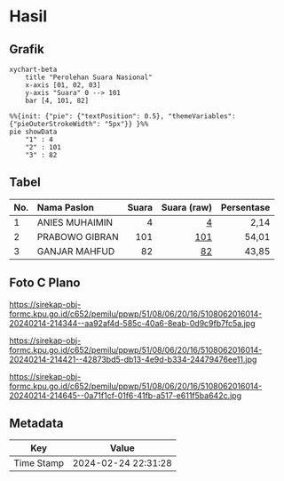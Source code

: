 # Hasil

## Grafik

```mermaid
xychart-beta
    title "Perolehan Suara Nasional"
    x-axis [01, 02, 03]
    y-axis "Suara" 0 --> 101
    bar [4, 101, 82]
```

```mermaid
%%{init: {"pie": {"textPosition": 0.5}, "themeVariables": {"pieOuterStrokeWidth": "5px"}} }%%
pie showData
    "1" : 4
    "2" : 101
    "3" : 82
```

## Tabel

| No. | Nama Paslon    | Suara | Suara (raw) | Persentase |
|:--- |:-------------- | -----:| -----------:| ----------:|
| 1   | ANIES MUHAIMIN | 4     | [4][p-1]    | 2,14       |
| 2   | PRABOWO GIBRAN | 101   | [101][p-2]  | 54,01      |
| 3   | GANJAR MAHFUD  | 82    | [82][p-3]   | 43,85      |


[p-1]: https://github.com/gigit-pemilu/pemilu-2024/blob/main/pilpres/hitung-suara/sub/51-bali/sub/08-buleleng/sub/06-buleleng/sub/2016-alasangker/sub/014-tps/sub/paslon-1.txt
[p-2]: https://github.com/gigit-pemilu/pemilu-2024/blob/main/pilpres/hitung-suara/sub/51-bali/sub/08-buleleng/sub/06-buleleng/sub/2016-alasangker/sub/014-tps/sub/paslon-2.txt
[p-3]: https://github.com/gigit-pemilu/pemilu-2024/blob/main/pilpres/hitung-suara/sub/51-bali/sub/08-buleleng/sub/06-buleleng/sub/2016-alasangker/sub/014-tps/sub/paslon-3.txt

## Foto C Plano

https://sirekap-obj-formc.kpu.go.id/c652/pemilu/ppwp/51/08/06/20/16/5108062016014-20240214-214344--aa92af4d-585c-40a6-8eab-0d9c9fb7fc5a.jpg

https://sirekap-obj-formc.kpu.go.id/c652/pemilu/ppwp/51/08/06/20/16/5108062016014-20240214-214421--42873bd5-db13-4e9d-b334-24479476ee11.jpg

https://sirekap-obj-formc.kpu.go.id/c652/pemilu/ppwp/51/08/06/20/16/5108062016014-20240214-214645--0a71f1cf-01f6-41fb-a517-e611f5ba642c.jpg


## Metadata

| Key        | Value               |
| ---------- | ------------------- |
| Time Stamp | 2024-02-24 22:31:28 |



